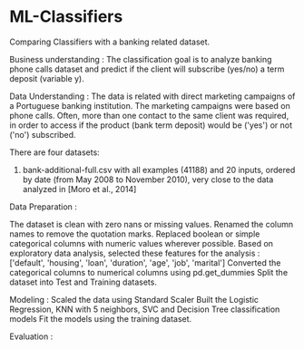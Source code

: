 # ML-Classifiers
Comparing Classifiers with a banking related dataset.

Business understanding : 
The classification goal is to analyze banking phone calls dataset and predict if the client will subscribe (yes/no) a term deposit (variable y).

Data Understanding : 
The data is related with direct marketing campaigns of a Portuguese banking institution. The marketing campaigns were based on phone calls. Often, more than one contact to the same client was required, in order to access if the product (bank term deposit) would be ('yes') or not ('no') subscribed. 

There are four datasets: 
1) bank-additional-full.csv with all examples (41188) and 20 inputs, ordered by date (from May 2008 to November 2010), very close to the data analyzed in [Moro et al., 2014]

Data Preparation : 

The dataset is clean with zero nans or missing values. 
Renamed the column names to remove the quotation marks. 
Replaced boolean or simple categorical columns with numeric values wherever possible.
Based on exploratory data analysis, selected these features for the analysis : ['default', 'housing', 'loan', 'duration', 'age', 'job', 'marital'] 
Converted the categorical columns to numerical columns using pd.get_dummies
Split the dataset into Test and Training datasets.

Modeling : 
Scaled the data using Standard Scaler
Built the Logistic Regression, KNN with 5 neighbors, SVC and Decision Tree classification models
Fit the models using the training dataset.

Evaluation : 
